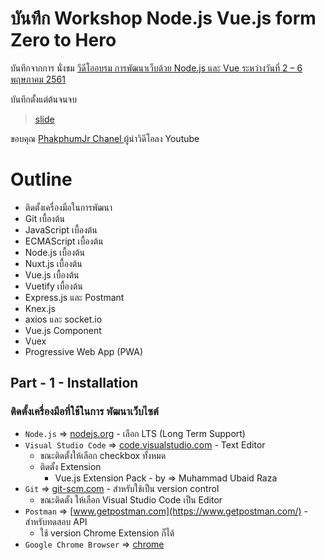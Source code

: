# บันทึก Workshop Node.js Vue.js form Zero to Hero

บันทึกจากการ นั่งชม [วีดีโออบรม การพัฒนาเว็บด้วย Node.js และ Vue ระหว่างวันที่ 2 – 6 พฤษภาคม 2561](http://www.itdevclub.com/?p=1548)

บันทึกตั้งแต่ต้นจนจบ

> [slide](http://bit.ly/nodejs_vuejs_workshop)

ขอบคุณ [
PhakphumJr Chanel
](https://www.youtube.com/channel/UCfqjhvHNld66VuNqO2Wz9Pg) ผู้นำวิดีโอลง Youtube

# Outline

- ติดตั้งเครื่องมือในการพัฒนา
- Git เบื้องต้น
- JavaScript เบื้องต้น
- ECMAScript เบื้องต้น
- Node.js เบื้องต้น
- Nuxt.js เบื้องต้น
- Vue.js เบื้องต้น
- Vuetify เบื้องต้น
- Express.js และ Postmant
- Knex.js
- axios และ socket.io
- Vue.js Component
- Vuex
- Progressive Web App (PWA)

## Part - 1 - Installation

### ติดตั้งเครื่องมือที่ใช้ในการ พัฒนาเว็บไซต์

- `Node.js` => [nodejs.org](https://nodejs.org/en/) - เลือก LTS (Long Term Support)
- `Visual Studio Code` => [code.visualstudio.com](https://code.visualstudio.com/) - Text Editor
  - ขณะติดตั้งให้เลือก checkbox ทั้งหมด
  - ติดตั้ง Extension
    - Vue.js Extension Pack - by => Muhammad Ubaid Raza
- `Git` => [git-scm.com](https://git-scm.com/) - สำหรับใช้เป็น version control
  - ขณะติดตั้ง ให้เลือก Visual Studio Code เป็น Editor
- `Postman` => [www.getpostman.com](https://www.getpostman.com/) - สำหรับทดสอบ API
  - ใช้ version Chrome Extension ก็ได้
- `Google Chrome Browser` => [chrome](https://www.google.com/chrome/)
